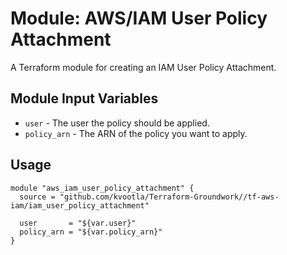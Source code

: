 Module: AWS/IAM User Policy Attachment
======================================

A Terraform module for creating an IAM User Policy Attachment.

Module Input Variables
----------------------
- `user` - The user the policy should be applied.
- `policy_arn` - The ARN of the policy you want to apply.

Usage
-----

```hcl
module "aws_iam_user_policy_attachment" {
  source = "github.com/kvootla/Terraform-Groundwork//tf-aws-iam/iam_user_policy_attachment"
  
  user       = "${var.user}"
  policy_arn = "${var.policy_arn}"
}
```
